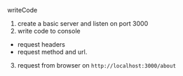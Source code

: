 writeCode

1. create a basic server and listen on port 3000
2. write code to console
  - request headers
  - request method and url.
3. request from browser on `http://localhost:3000/about`


